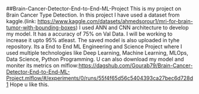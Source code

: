 ##Brain-Cancer-Detector-End-to-End-ML-Project
This is my project on Brain Cancer Type Detection.
In this project I have used a dataset from kaggle.(link: https://www.kaggle.com/datasets/ahmedsorour1/mri-for-brain-tumor-with-bounding-boxes)
I used ANN and CNN architecture to develop my model. It has a accuracy of 75% on Val Data. I will be working to increase it upto 95% atleast.
The saved model is also uploaded in tyhe repository.
Its a End to End ML Engineering and Science Project where I used multiple technologies like Deep Learning, Machine Learning, MLOps, Data Science, Python Programming.
U can also download my model and moniter its metrics on mlflow:https://dagshub.com/Gourab79/Brain-Cancer-Detector-End-to-End-ML-Project.mlflow/#/experiments/0/runs/55f4f65d56c5404393ca27bec6d728d1
Hope u like this.
